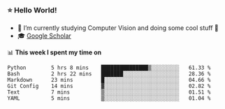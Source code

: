 ### ⭐️ Hello World!

<!--
**hologerry/hologerry** is a ✨ _special_ ✨ repository because its `README.md` (this file) appears on your GitHub profile.

Here are some ideas to get you started:

- 🔭 I’m currently working and studying on Computer Vision
- 🌱 I’m currently learning at Peking University
- 💬 Ask me about 
- 📫 How to reach me: E-mail
- 😄 Pronouns: he/his
- ⚡ Fun fact: Music is the Power
-->


- 🔭 I’m currently studying Computer Vision and doing some cool stuff 🤖
- 🎓 [Google Scholar](https://scholar.google.com/citations?user=3ykqW9wAAAAJ&hl=en)


📊 **This week I spent my time on**

<!--START_SECTION:waka-->

```text
Python        5 hrs 8 mins    ███████████████▒░░░░░░░░░   61.33 %
Bash          2 hrs 22 mins   ███████░░░░░░░░░░░░░░░░░░   28.36 %
Markdown      23 mins         █░░░░░░░░░░░░░░░░░░░░░░░░   04.66 %
Git Config    14 mins         ▓░░░░░░░░░░░░░░░░░░░░░░░░   02.82 %
Text          7 mins          ▒░░░░░░░░░░░░░░░░░░░░░░░░   01.51 %
YAML          5 mins          ▒░░░░░░░░░░░░░░░░░░░░░░░░   01.04 %
```

<!--END_SECTION:waka-->
